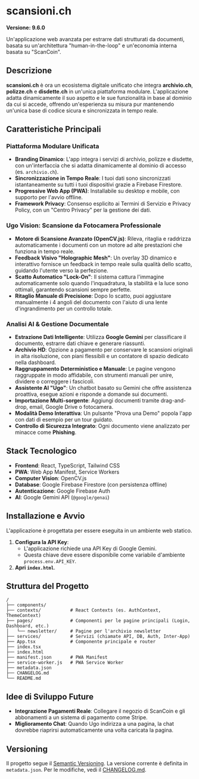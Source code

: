 # scansioni.ch

**Versione: 9.6.0**

Un'applicazione web avanzata per estrarre dati strutturati da documenti, basata su un'architettura "human-in-the-loop" e un'economia interna basata su "ScanCoin".

## Descrizione

**scansioni.ch** è ora un ecosistema digitale unificato che integra **archivio.ch**, **polizze.ch** e **disdette.ch** in un'unica piattaforma modulare. L'applicazione adatta dinamicamente il suo aspetto e le sue funzionalità in base al dominio da cui si accede, offrendo un'esperienza su misura pur mantenendo un'unica base di codice sicura e sincronizzata in tempo reale.

## Caratteristiche Principali

### Piattaforma Modulare Unificata
- **Branding Dinamico**: L'app integra i servizi di archivio, polizze e disdette, con un'interfaccia che si adatta dinamicamente al dominio di accesso (es. `archivio.ch`).
- **Sincronizzazione in Tempo Reale**: I tuoi dati sono sincronizzati istantaneamente su tutti i tuoi dispositivi grazie a Firebase Firestore.
- **Progressive Web App (PWA)**: Installabile su desktop e mobile, con supporto per l'avvio offline.
- **Framework Privacy**: Consenso esplicito ai Termini di Servizio e Privacy Policy, con un "Centro Privacy" per la gestione dei dati.

### Ugo Vision: Scansione da Fotocamera Professionale
- **Motore di Scansione Avanzato (OpenCV.js)**: Rileva, ritaglia e raddrizza automaticamente i documenti con un motore ad alte prestazioni che funziona in tempo reale.
- **Feedback Visivo "Holographic Mesh"**: Un overlay 3D dinamico e interattivo fornisce un feedback in tempo reale sulla qualità dello scatto, guidando l'utente verso la perfezione.
- **Scatto Automatico "Lock-On"**: Il sistema cattura l'immagine automaticamente solo quando l'inquadratura, la stabilità e la luce sono ottimali, garantendo scansioni sempre perfette.
- **Ritaglio Manuale di Precisione**: Dopo lo scatto, puoi aggiustare manualmente i 4 angoli del documento con l'aiuto di una lente d'ingrandimento per un controllo totale.

### Analisi AI & Gestione Documentale
- **Estrazione Dati Intelligente**: Utilizza **Google Gemini** per classificare il documento, estrarre dati chiave e generare riassunti.
- **Archivio HD**: Opzione a pagamento per conservare le scansioni originali in alta risoluzione, con piani flessibili e un contatore di spazio dedicato nella dashboard.
- **Raggruppamento Deterministico e Manuale**: Le pagine vengono raggruppate in modo affidabile, con strumenti manuali per unire, dividere o correggere i fascicoli.
- **Assistente AI "Ugo"**: Un chatbot basato su Gemini che offre assistenza proattiva, esegue azioni e risponde a domande sui documenti.
- **Importazione Multi-sorgente**: Aggiungi documenti tramite drag-and-drop, email, Google Drive o fotocamera.
- **Modalità Demo Interattiva**: Un pulsante "Prova una Demo" popola l'app con dati di esempio per un tour guidato.
- **Controllo di Sicurezza Integrato**: Ogni documento viene analizzato per minacce come **Phishing**.

## Stack Tecnologico

- **Frontend**: React, TypeScript, Tailwind CSS
- **PWA**: Web App Manifest, Service Workers
- **Computer Vision**: OpenCV.js
- **Database**: Google Firebase Firestore (con persistenza offline)
- **Autenticazione**: Google Firebase Auth
- **AI**: Google Gemini API (`@google/genai`)

## Installazione e Avvio

L'applicazione è progettata per essere eseguita in un ambiente web statico.

1.  **Configura la API Key**:
    - L'applicazione richiede una API Key di Google Gemini.
    - Questa chiave deve essere disponibile come variabile d'ambiente `process.env.API_KEY`.
2.  **Apri `index.html`**.

## Struttura del Progetto

```
/
├── components/
├── contexts/           # React Contexts (es. AuthContext, ThemeContext)
├── pages/              # Componenti per le pagine principali (Login, Dashboard, etc.)
│   └── newsletter/     # Pagine per l'archivio newsletter
├── services/           # Servizi (chiamate API, DB, Auth, Inter-App)
├── App.tsx             # Componente principale e router
├── index.tsx
├── index.html
├── manifest.json       # PWA Manifest
├── service-worker.js   # PWA Service Worker
├── metadata.json
├── CHANGELOG.md
└── README.md
```

## Idee di Sviluppo Future

- **Integrazione Pagamenti Reale**: Collegare il negozio di ScanCoin e gli abbonamenti a un sistema di pagamento come Stripe.
- **Miglioramento Chat**: Quando Ugo indirizza a una pagina, la chat dovrebbe riaprirsi automaticamente una volta caricata la pagina.

## Versioning

Il progetto segue il [Semantic Versioning](https://semver.org/). La versione corrente è definita in `metadata.json`. Per le modifiche, vedi il [CHANGELOG.md](CHANGELOG.md).
